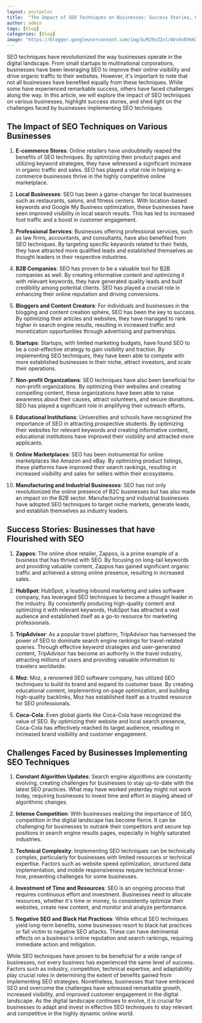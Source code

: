 ```yaml
---
layout: postpolos
title:  "The Impact of SEO Techniques on Businesses: Success Stories, Challenges & Strategies"
author: admin
tags: [blog]
categories: [blog]
image: "https://blogger.googleusercontent.com/img/b/R29vZ2xl/AVvXsEh66Xz4CVgISwHgo3IxwaajsbQVKsIK2krZauV3dvgBfWtkNUBZUfRW2OA05ZOWwJx8lPQiiueuyk1LqG1jhGs_-hQ_MNkPFqvvKrmRq05WXPFgL1DeAKga6AsTotUKqkUHSQKLPQqarRAYKvGCZH-Gq5gHdFwMxl3ALhZNducpgp9OxfVjtmjzF_0Fh_c/s1600/images%20%286%29.jpeg"
---
```




    








<p>SEO techniques have revolutionized the way businesses operate in the digital landscape. From small startups to multinational corporations, businesses have been leveraging SEO to improve their online visibility and drive organic traffic to their websites. However, it's important to note that not all businesses have benefited equally from these techniques. While some have experienced remarkable success, others have faced challenges along the way. In this article, we will explore the impact of SEO techniques on various businesses, highlight success stories, and shed light on the challenges faced by businesses implementing SEO techniques.</p>
<h2>The Impact of SEO Techniques on Various Businesses</h2>
<ol>
<li>
<p><strong>E-commerce Stores</strong>: Online retailers have undoubtedly reaped the benefits of SEO techniques. By optimizing their product pages and utilizing keyword strategies, they have witnessed a significant increase in organic traffic and sales. SEO has played a vital role in helping e-commerce businesses thrive in the highly competitive online marketplace.</p>
</li>
<li>
<p><strong>Local Businesses</strong>: SEO has been a game-changer for local businesses such as restaurants, salons, and fitness centers. With location-based keywords and Google My Business optimization, these businesses have seen improved visibility in local search results. This has led to increased foot traffic and a boost in customer engagement.</p>
</li>
<li>
<p><strong>Professional Services</strong>: Businesses offering professional services, such as law firms, accountants, and consultants, have also benefited from SEO techniques. By targeting specific keywords related to their fields, they have attracted more qualified leads and established themselves as thought leaders in their respective industries.</p>
</li>
<li>
<p><strong>B2B Companies</strong>: SEO has proven to be a valuable tool for B2B companies as well. By creating informative content and optimizing it with relevant keywords, they have generated quality leads and built credibility among potential clients. SEO has played a crucial role in enhancing their online reputation and driving conversions.</p>
</li>
<li>
<p><strong>Bloggers and Content Creators</strong>: For individuals and businesses in the blogging and content creation sphere, SEO has been the key to success. By optimizing their articles and websites, they have managed to rank higher in search engine results, resulting in increased traffic and monetization opportunities through advertising and partnerships.</p>
</li>
<li>
<p><strong>Startups</strong>: Startups, with limited marketing budgets, have found SEO to be a cost-effective strategy to gain visibility and traction. By implementing SEO techniques, they have been able to compete with more established businesses in their niche, attract investors, and scale their operations.</p>
</li>
<li>
<p><strong>Non-profit Organizations</strong>: SEO techniques have also been beneficial for non-profit organizations. By optimizing their websites and creating compelling content, these organizations have been able to raise awareness about their causes, attract volunteers, and secure donations. SEO has played a significant role in amplifying their outreach efforts.</p>
</li>
<li>
<p><strong>Educational Institutions</strong>: Universities and schools have recognized the importance of SEO in attracting prospective students. By optimizing their websites for relevant keywords and creating informative content, educational institutions have improved their visibility and attracted more applicants.</p>
</li>
<li>
<p><strong>Online Marketplaces</strong>: SEO has been instrumental for online marketplaces like Amazon and eBay. By optimizing product listings, these platforms have improved their search rankings, resulting in increased visibility and sales for sellers within their ecosystems.</p>
</li>
<li>
<p><strong>Manufacturing and Industrial Businesses</strong>: SEO has not only revolutionized the online presence of B2C businesses but has also made an impact on the B2B sector. Manufacturing and industrial businesses have adopted SEO techniques to target niche markets, generate leads, and establish themselves as industry leaders.</p>
</li>
</ol>
<h2>Success Stories: Businesses that have Flourished with SEO</h2>
<ol>
<li>
<p><strong>Zappos</strong>: The online shoe retailer, Zappos, is a prime example of a business that has thrived with SEO. By focusing on long-tail keywords and providing valuable content, Zappos has gained significant organic traffic and achieved a strong online presence, resulting in increased sales.</p>
</li>
<li>
<p><strong>HubSpot</strong>: HubSpot, a leading inbound marketing and sales software company, has leveraged SEO techniques to become a thought leader in the industry. By consistently producing high-quality content and optimizing it with relevant keywords, HubSpot has attracted a vast audience and established itself as a go-to resource for marketing professionals.</p>
</li>
<li>
<p><strong>TripAdvisor</strong>: As a popular travel platform, TripAdvisor has harnessed the power of SEO to dominate search engine rankings for travel-related queries. Through effective keyword strategies and user-generated content, TripAdvisor has become an authority in the travel industry, attracting millions of users and providing valuable information to travelers worldwide.</p>
</li>
<li>
<p><strong>Moz</strong>: Moz, a renowned SEO software company, has utilized SEO techniques to build its brand and expand its customer base. By creating educational content, implementing on-page optimization, and building high-quality backlinks, Moz has established itself as a trusted resource for SEO professionals.</p>
</li>
<li>
<p><strong>Coca-Cola</strong>: Even global giants like Coca-Cola have recognized the value of SEO. By optimizing their website and local search presence, Coca-Cola has effectively reached its target audience, resulting in increased brand visibility and customer engagement.</p>
</li>
</ol>
<h2>Challenges Faced by Businesses Implementing SEO Techniques</h2>
<ol>
<li>
<p><strong>Constant Algorithm Updates</strong>: Search engine algorithms are constantly evolving, creating challenges for businesses to stay up-to-date with the latest SEO practices. What may have worked yesterday might not work today, requiring businesses to invest time and effort in staying ahead of algorithmic changes.</p>
</li>
<li>
<p><strong>Intense Competition</strong>: With businesses realizing the importance of SEO, competition in the digital landscape has become fierce. It can be challenging for businesses to outrank their competitors and secure top positions in search engine results pages, especially in highly saturated industries.</p>
</li>
<li>
<p><strong>Technical Complexity</strong>: Implementing SEO techniques can be technically complex, particularly for businesses with limited resources or technical expertise. Factors such as website speed optimization, structured data implementation, and mobile responsiveness require technical know-how, presenting challenges for some businesses.</p>
</li>
<li>
<p><strong>Investment of Time and Resources</strong>: SEO is an ongoing process that requires continuous effort and investment. Businesses need to allocate resources, whether it's time or money, to consistently optimize their websites, create new content, and monitor and analyze performance.</p>
</li>
<li>
<p><strong>Negative SEO and Black Hat Practices</strong>: While ethical SEO techniques yield long-term benefits, some businesses resort to black hat practices or fall victim to negative SEO attacks. These can have detrimental effects on a business's online reputation and search rankings, requiring immediate action and mitigation.</p>
</li>
</ol>
<p>While SEO techniques have proven to be beneficial for a wide range of businesses, not every business has experienced the same level of success. Factors such as industry, competition, technical expertise, and adaptability play crucial roles in determining the extent of benefits gained from implementing SEO strategies. Nonetheless, businesses that have embraced SEO and overcome the challenges have witnessed remarkable growth, increased visibility, and improved customer engagement in the digital landscape. As the digital landscape continues to evolve, it is crucial for businesses to adapt and invest in effective SEO techniques to stay relevant and competitive in the highly dynamic online world.</p>
